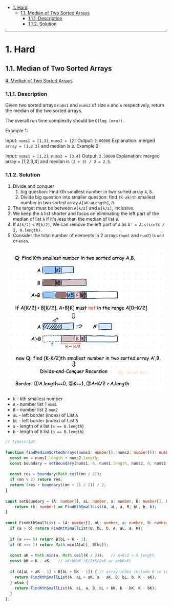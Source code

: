 - [1. Hard](#1-hard)
  - [1.1. Median of Two Sorted Arrays](#11-median-of-two-sorted-arrays)
    - [1.1.1. Description](#111-description)
    - [1.1.2. Solution](#112-solution)

---

# 1. Hard

## 1.1. Median of Two Sorted Arrays
[4. Median of Two Sorted Arrays](https://leetcode.com/problems/median-of-two-sorted-arrays)

### 1.1.1. Description
Given two sorted arrays `nums1` and `nums2` of size `m` and `n` respectively, return the median of the two sorted arrays.

The overall run time complexity should be `O(log (m+n))`.

Example 1:

Input: `nums1 = [1,3]`, `nums2 = [2]`
Output: `2.00000`
Explanation: merged `array = [1,2,3]` and median is `2`.
Example 2:

Input: `nums1 = [1,2]`, `nums2 = [3,4]`
Output: `2.50000`
Explanation: merged array = [1,2,3,4] and median is `(2 + 3) / 2 = 2.5`.

### 1.1.2. Solution

1. Divide and conquer
   1. big question: Find `K`th smallest number in two sorted array `A`, `B`.
   2. Divide big question into smaller question: find `(K-ak)th` smallest number in two sorted array `A[aK~aLength]`, `B`.
2. The target must be between `A[k/2]` and `B[k/2]`, inclusive.
3. We keep the `A` list shorter and focus on eliminating the left part of the median of list `A` if it's less than the median of list `B`. 
4. If `A[k/2]` < `B[k/2]`, We can remove the left part of `A` as `A' = A.slice(k / 2, A.length)`.
5. Consider the total number of elements in 2 arrays (`num1` and `num2`) is `odd` or `even`.

<img src="./imgs/4_median_of_two_sorted_arrays.png">

- `k` - kth smallest number
- `A` - number list 1 `num1`
- `B` - number list 2 `num2`
- `aL` - left border (index) of List `A` 
- `bL` - left border (index) of List `B`
- `a` - length of `A` list (`a == A.length`)
- `b` - length of `B` list (`b == B.length`)

```ts
// typescript

function findMedianSortedArrays(nums1: number[], nums2: number[]): number {
  const mn = nums1.length + nums2.length;
  const boundary = setBoundary(nums1, 0, nums1.length, nums2, 0, nums2.length);

  const res = boundary(Math.ceil(mn / 2));
  if (mn % 2) return res;
  return (res + boundary((mn + 2) / 2)) / 2;
}

const setBoundary = (A: number[], aL: number, a: number, B: number[], bL: number, b: number,) => {
    return (k: number) => FindKthSmallList(A, aL, a, B, bL, b, k);
}

const FindKthSmallList = (A: number[], aL: number, a: number, B: number[], bL: number, b: number, K: number): number => {
  if (a > b) return FindKthSmallList(B, bL, b, A, aL, a, K);

  if (a === 0) return B[bL + K - 1];
  if (K === 1) return Math.min(A[aL], B[bL]);

  const aK = Math.min(a, Math.ceil(K / 2));   // A+K/2 > A length
  const bK = K - aK;   // aK+bK=K (K/2+K/2=K or a+bK=K)

  if (A[aL + aK - 1] < B[bL + bK - 1]) { // array index include 0 so index=length-1
    return FindKthSmallList(A, aL + aK, a - aK, B, bL, b, K - aK); 
  } else {
    return FindKthSmallList(A, aL, a, B, bL + bK, b - bK, K - bK);
  }
};
```